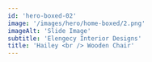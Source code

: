 ```yaml
---
id: 'hero-boxed-02'
image: '/images/hero/home-boxed/2.png'
imageAlt: 'Slide Image'
subtitle: 'Elengecy Interior Designs'
title: 'Hailey <br /> Wooden Chair'
---
```

